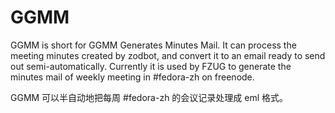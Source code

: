 # GGMM

GGMM is short for GGMM Generates Minutes Mail. It can process the meeting minutes created by zodbot,
and convert it to an email ready to send out semi-automatically. Currently it is used by FZUG to
generate the minutes mail of weekly meeting in #fedora-zh on freenode.

GGMM 可以半自动地把每周 #fedora-zh 的会议记录处理成 eml 格式。
